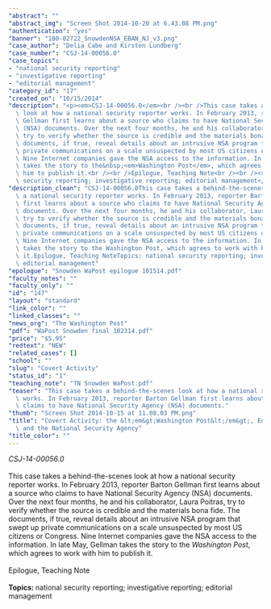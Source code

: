 ```yaml
---
"abstract": ""
"abstract_img": "Screen Shot 2014-10-20 at 6.43.08 PM.png"
"authentication": "yes"
"banner": "180-02722_SnowdenNSA_EBAN_NJ_v3.png"
"case_author": "Delia Cabe and Kirsten Lundberg"
"case_number": "CSJ-14-00056.0"
"case_topics":
- "national security reporting"
- "investigative reporting"
- "editorial management"
"category_id": "17"
"created_on": "10/15/2014"
"description": "<p><em>CSJ-14-00056.0</em><br /><br />This case takes a behind-the-scenes\
  \ look at how a national security reporter works. In February 2013, reporter Barton\
  \ Gellman first learns about a source who claims to have National Security Agency\
  \ (NSA) documents. Over the next four months, he and his collaborator, Laura Poitras,\
  \ try to verify whether the source is credible and the materials bona fide. The\
  \ documents, if true, reveal details about an intrusive NSA program that swept up\
  \ private communications on a scale unsuspected by most US citizens or Congress.\
  \ Nine Internet companies gave the NSA access to the information. In late May, Gellman\
  \ takes the story to the&nbsp;<em>Washington Post</em>, which agrees to work with\
  \ him to publish it.<br /><br />Epilogue, Teaching Note<br /><br /><strong>Topics:&nbsp;</strong>national\
  \ security reporting; investigative reporting; editorial management</p>"
"description_clean": "CSJ-14-00056.0This case takes a behind-the-scenes look at how\
  \ a national security reporter works. In February 2013, reporter Barton Gellman\
  \ first learns about a source who claims to have National Security Agency (NSA)\
  \ documents. Over the next four months, he and his collaborator, Laura Poitras,\
  \ try to verify whether the source is credible and the materials bona fide. The\
  \ documents, if true, reveal details about an intrusive NSA program that swept up\
  \ private communications on a scale unsuspected by most US citizens or Congress.\
  \ Nine Internet companies gave the NSA access to the information. In late May, Gellman\
  \ takes the story to the Washington Post, which agrees to work with him to publish\
  \ it.Epilogue, Teaching NoteTopics: national security reporting; investigative reporting;\
  \ editorial management"
"epologue": "Snowden WaPost epilogue 101514.pdf"
"faculty_notes": ""
"faculty_only": ""
"id": "147"
"layout": "standard"
"link_color": ""
"linked_classes": ""
"news_org": "The Washington Post"
"pdf": "WaPost Snowden final 102314.pdf"
"price": "$5.95"
"redtext": "NEW"
"related_cases": []
"school": ""
"slug": "Covert Activity"
"status_id": "1"
"teaching_note": "TN Snowden WaPost.pdf"
"teaser": "This case takes a behind-the-scenes look at how a national security reporter\
  \ works. In February 2013, reporter Barton Gellman first learns about a source who\
  \ claims to have National Security Agency (NSA) documents."
"thumb": "Screen Shot 2014-10-15 at 11.08.03 PM.png"
"title": "Covert Activity: the &lt;em&gt;Washington Post&lt;/em&gt;, Edward Snowden\
  \ and the National Security Agency"
"title_color": ""
---
```

<p><em>CSJ-14-00056.0</em><br /><br />This case takes a behind-the-scenes look at how a national security reporter works. In February 2013, reporter Barton Gellman first learns about a source who claims to have National Security Agency (NSA) documents. Over the next four months, he and his collaborator, Laura Poitras, try to verify whether the source is credible and the materials bona fide. The documents, if true, reveal details about an intrusive NSA program that swept up private communications on a scale unsuspected by most US citizens or Congress. Nine Internet companies gave the NSA access to the information. In late May, Gellman takes the story to the&nbsp;<em>Washington Post</em>, which agrees to work with him to publish it.<br /><br />Epilogue, Teaching Note<br /><br /><strong>Topics:&nbsp;</strong>national security reporting; investigative reporting; editorial management</p>
